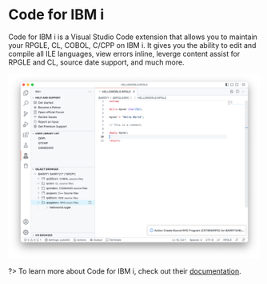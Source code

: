 # Code for IBM i

Code for IBM i is a Visual Studio Code extension that allows you to maintain your RPGLE, CL, COBOL, C/CPP on IBM i. It gives you the ability to edit and compile all ILE languages, view errors inline, leverge content assist for RPGLE and CL, source date support, and much more.

![Install from .vsix](../../assets/Code4i_01.png)

?> To learn more about Code for IBM i, check out their [documentation](https://halcyon-tech.github.io/docs).